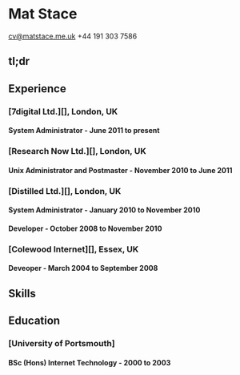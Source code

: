 # Mat Stace

cv@matstace.me.uk
+44 191 303 7586

## tl;dr



## Experience

### [7digital Ltd.][], London, UK

#### System Administrator - June 2011 to present

### [Research Now Ltd.][], London, UK

#### Unix Administrator and Postmaster - November 2010 to June 2011

### [Distilled Ltd.][], London, UK

#### System Administrator - January 2010 to November 2010

#### Developer - October 2008 to November 2010

### [Colewood Internet][], Essex, UK

#### Deveoper - March 2004 to September 2008

## Skills

## Education

### [University of Portsmouth]

#### BSc (Hons) Internet Technology - 2000 to 2003
